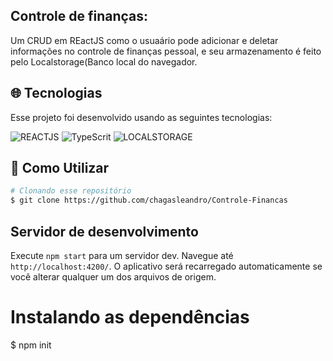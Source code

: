 ## Controle de finanças:
Um CRUD em REactJS como o usuaário pode adicionar e deletar informações no controle de finanças pessoal, e seu armazenamento é feito pelo Localstorage(Banco local do navegador.

## :globe_with_meridians: Tecnologias

Esse projeto foi desenvolvido usando as seguintes tecnologias:

<img  alt="REACTJS"
     src="https://img.shields.io/badge/REACTJS-%231572B6?style=for-the-badge&logo=reactjs&logoColor=white"/>
<img alt="TypeScrit"
      src="https://img.shields.io/badge/typescript-%231572B6.svg?style=for-the-badge&logo=tpescript&logoColor=white"/>
 <img alt="LOCALSTORAGE"
      src="https://img.shields.io/badge/localstorage-%231572B6.svg?style=for-the-badge&logo=localstorage&logoColor=white"/>

## :wrench: Como Utilizar
```bash
# Clonando esse repositório
$ git clone https://github.com/chagasleandro/Controle-Financas
```

## Servidor de desenvolvimento

Execute `npm start` para um servidor dev. Navegue até `http://localhost:4200/`. O aplicativo será recarregado automaticamente se você alterar qualquer um dos arquivos de origem.
# Instalando as dependências
$ npm init

